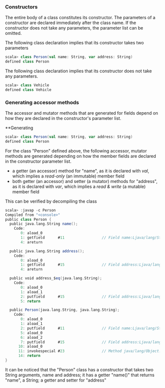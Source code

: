 ### Constructors

The entire body of a class constitutes its constructor. The parameters of a constructor are declared immediately after the class name.
If the constructor does not take any parameters, the parameter list can be omitted. 

The following class declaration implies that its constructor takes two parameters

```scala
scala> class Person(val name: String, var address: String)
defined class Person
```

The following class declaration implies that its constructor does not take any parameters.

```scala
scala> class Vehicle
defined class Vehicle
```

### Generating accessor methods

The accessor and mutator methods that are generated for fields depend on how they are declared in the constructor's parameter list. 

**Generating 

```scala
scala> class Person(val name: String, var address: String)
defined class Person
```

For the class "Person" defined above, the following accessor, mutator methods are generated depending on how the member fields are declared in the constructor parameter list.

* a getter (an accessor) method for "name", as it is declared with *val*, which implies a *read-only* (an immutable) member field
* both getter (an accessor) and setter (a mutator) methods for "address", as it is declared with *var*, which implies a *read & write* (a mutable) member field

This can be verified by decompiling the class 

```scala
scala> :javap -c Person
Compiled from "<console>"
public class Person {
  public java.lang.String name();
    Code:
       0: aload_0
       1: getfield      #11                 // Field name:Ljava/lang/String;
       4: areturn

  public java.lang.String address();
    Code:
       0: aload_0
       1: getfield      #15                 // Field address:Ljava/lang/String;
       4: areturn

  public void address_$eq(java.lang.String);
    Code:
       0: aload_0
       1: aload_1
       2: putfield      #15                 // Field address:Ljava/lang/String;
       5: return

  public Person(java.lang.String, java.lang.String);
    Code:
       0: aload_0
       1: aload_1
       2: putfield      #11                 // Field name:Ljava/lang/String;
       5: aload_0
       6: aload_2
       7: putfield      #15                 // Field address:Ljava/lang/String;
      10: aload_0
      11: invokespecial #23                 // Method java/lang/Object."<init>":()V
      14: return
}
```

It can be noticed that the "Person" class has a constructor that takes two String arguments, name and address; it has a getter "name()" that returns "name", a String; a getter and setter for "address"

